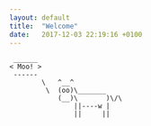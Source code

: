 ```yaml
---
layout: default
title:  "Welcome"
date:   2017-12-03 22:19:16 +0100
---
```

```
 ______
< Moo! >
 ------
        \   ^__^
         \  (oo)\_______
            (__)\       )\/\
                ||----w |
                ||     ||
```
[github]:   https://github.com/neitik
